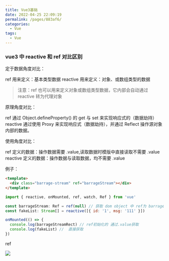 ```yaml
---
title: Vue3基础
date: 2022-04-25 22:09:19
permalink: /pages/883af6/
categories:
  - Vue
tags:
  - Vue
---
```


### vue3 中 reactive 和 ref 对比区别

定于数据角度对比：

ref 用来定义：基本类型数据
reactive 用来定义：对象、或数组类型的数据

> 注意：ref 也可以用来定义对象或数组类型数据，它内部会自动通过 reactive 转为代理对象

原理角度对比：

ref 通过 Object.defineProperty() 的 get 与 set 来实现响应式的（数据劫持）
reactive 通过使用 Proxy 来实现响应式（数据劫持），并通过 Reflect 操作源对象内部的数据。

使用角度对比：

ref 定义的数据：操作数据需要 .value,读取数据时模版中直接读取不需要 .value
reactive 定义的数据：操作数据与读取数据，均不需要 .value

例子：

```html
<template>
  <div class="barrage-stream" ref="barrageStream"></div>
</template>
```

```javascript
import { reactive, onMounted, ref, watch, Ref } from 'vue'

const barrageStream: Ref = ref(null) // 获取 dom object 中 ref为 barrageStream 元素
const fakeList: Stream[] = reactive([{ id: '1', msg: '111' }])

onMounted(() => {
  console.log(barrageStreamRect) // ref初始化的 通过.value获取
  console.log(fakeList) //  直接获取
})
```

ref

![](https://raw.gitmirror.com/GanChuanYin/picture/main/blog/20220426141009.png)
